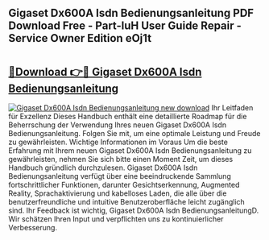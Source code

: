 ## Gigaset Dx600A Isdn Bedienungsanleitung PDF Download Free - Part-luH User Guide Repair - Service Owner Edition eOj1t

# <h2><a href="http://df31jd.blite.top/?on=Gigaset+Dx600A+Isdn+Bedienungsanleitung">🔗Download 👉🔴 Gigaset Dx600A Isdn Bedienungsanleitung</a></h2>

[![Gigaset Dx600A Isdn Bedienungsanleitung new download](https://i.imgur.com/lujVjoI.png)](http://df31jd.blite.top/?on=Gigaset+Dx600A+Isdn+Bedienungsanleitung)
Ihr Leitfaden für Exzellenz Dieses Handbuch enthält eine detaillierte Roadmap für die Beherrschung der Verwendung Ihres neuen Gigaset Dx600A Isdn Bedienungsanleitung. Folgen Sie mit, um eine optimale Leistung und Freude zu gewährleisten. Wichtige Informationen im Voraus Um die beste Erfahrung mit Ihrem neuen Gigaset Dx600A Isdn Bedienungsanleitung zu gewährleisten, nehmen Sie sich bitte einen Moment Zeit, um dieses Handbuch gründlich durchzulesen. Gigaset Dx600A Isdn Bedienungsanleitung verfügt über eine beeindruckende Sammlung fortschrittlicher Funktionen, darunter Gesichtserkennung, Augmented Reality, Sprachaktivierung und kabelloses Laden, die alle über die benutzerfreundliche und intuitive Benutzeroberfläche leicht zugänglich sind. Ihr Feedback ist wichtig, Gigaset Dx600A Isdn BedienungsanleitungD. Wir schätzen Ihren Input und verpflichten uns zu kontinuierlicher Verbesserung.
